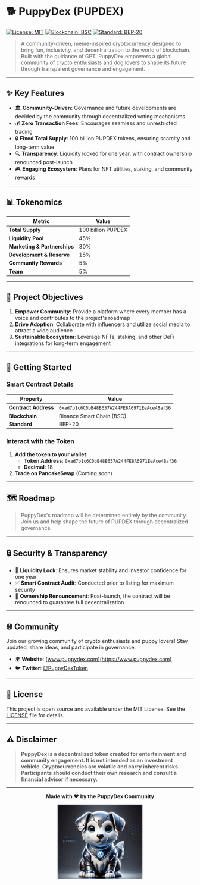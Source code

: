 # 🐕 PuppyDex (PUPDEX)

[![License: MIT](https://img.shields.io/badge/License-MIT-yellow.svg)](https://opensource.org/licenses/MIT)
[![Blockchain: BSC](https://img.shields.io/badge/Blockchain-BSC-blue.svg)](https://bscscan.com/)
[![Standard: BEP-20](https://img.shields.io/badge/Standard-BEP--20-green.svg)](https://docs.binance.org/)

> A community-driven, meme-inspired cryptocurrency designed to bring fun, inclusivity, and decentralization to the world of blockchain. Built with the guidance of GPT, PuppyDex empowers a global community of crypto enthusiasts and dog lovers to shape its future through transparent governance and engagement.

---

## ✨ Key Features

- 🏛️ **Community-Driven**: Governance and future developments are decided by the community through decentralized voting mechanisms
- 💰 **Zero Transaction Fees**: Encourages seamless and unrestricted trading
- 🔒 **Fixed Total Supply**: 100 billion PUPDEX tokens, ensuring scarcity and long-term value
- 🔍 **Transparency**: Liquidity locked for one year, with contract ownership renounced post-launch
- 🎮 **Engaging Ecosystem**: Plans for NFT utilities, staking, and community rewards

---

## 📊 Tokenomics

| Metric | Value |
|--------|-------|
| **Total Supply** | 100 billion PUPDEX |
| **Liquidity Pool** | 45% |
| **Marketing & Partnerships** | 30% |
| **Development & Reserve** | 15% |
| **Community Rewards** | 5% |
| **Team** | 5% |

---

## 🎯 Project Objectives

1. **Empower Community**: Provide a platform where every member has a voice and contributes to the project's roadmap
2. **Drive Adoption**: Collaborate with influencers and utilize social media to attract a wide audience
3. **Sustainable Ecosystem**: Leverage NFTs, staking, and other DeFi integrations for long-term engagement

---

## 🚀 Getting Started

### Smart Contract Details

| Property | Value |
|----------|-------|
| **Contract Address** | [`0xad7b1c6C0bB48B657A244FE8A6971EeAce4Baf36`](https://bscscan.com/address/0xad7b1c6C0bB48B657A244FE8A6971EeAce4Baf36#code) |
| **Blockchain** | Binance Smart Chain (BSC) |
| **Standard** | BEP-20 |

### Interact with the Token

1. **Add the token to your wallet:**
   - **Token Address**: `0xad7b1c6C0bB48B657A244FE8A6971EeAce4Baf36`
   - **Decimal**: 18
2. **Trade on PancakeSwap** (Coming soon)

---

## 🗺️ Roadmap

> PuppyDex's roadmap will be determined entirely by the community. Join us and help shape the future of PUPDEX through decentralized governance.

---

## 🔒 Security & Transparency

- 🔐 **Liquidity Lock**: Ensures market stability and investor confidence for one year
- ✅ **Smart Contract Audit**: Conducted prior to listing for maximum security
- 🚫 **Ownership Renouncement**: Post-launch, the contract will be renounced to guarantee full decentralization

---

## 🌐 Community

Join our growing community of crypto enthusiasts and puppy lovers! Stay updated, share ideas, and participate in governance.

- 🌍 **Website**: [www.puppydex.com](https://www.puppydex.com)
- 🐦 **Twitter**: [@PuppyDexToken](https://twitter.com/PuppyDexToken)

---

## 📄 License

This project is open source and available under the MIT License. See the [LICENSE](LICENSE) file for details.

---

## ⚠️ Disclaimer

> **PuppyDex is a decentralized token created for entertainment and community engagement. It is not intended as an investment vehicle. Cryptocurrencies are volatile and carry inherent risks. Participants should conduct their own research and consult a financial advisor if necessary.**

---

<div align="center">

**Made with ❤️ by the PuppyDex Community**

[![PuppyDex Logo](puppyDex%20image%20main-200x200.png)](https://www.puppydex.com)

</div>

